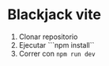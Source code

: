 # Blackjack vite

1. Clonar repositorio
2. Ejecutar ```npm install``
3. Correr con ```npm run dev```